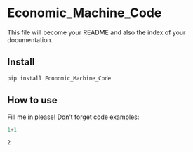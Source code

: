 # Economic_Machine_Code

<!-- WARNING: THIS FILE WAS AUTOGENERATED! DO NOT EDIT! -->

This file will become your README and also the index of your
documentation.

## Install

``` sh
pip install Economic_Machine_Code
```

## How to use

Fill me in please! Don’t forget code examples:

``` python
1+1
```

    2
